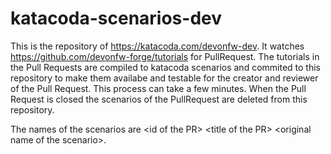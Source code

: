 # katacoda-scenarios-dev
This is the repository of https://katacoda.com/devonfw-dev. It watches https://github.com/devonfw-forge/tutorials for PullRequest. The tutorials in the Pull Requests are compiled to katacoda scenarios and commited to this repository to make them availabe and testable for the creator and reviewer of the Pull Request. This process can take a few minutes.
When the Pull Request is closed the scenarios of the PullRequest are deleted from this repository.

The names of the scenarios are &lt;id of the PR&gt; &lt;title of the PR&gt; &lt;original name of the scenario&gt;.
